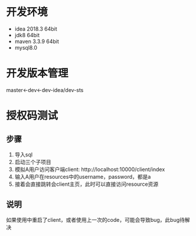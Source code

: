 # 开发环境
- idea 2018.3 64bit
- jdk8 64bit
- maven 3.3.9 64bit
- mysql8.0

# 开发版本管理
master<-dev<-dev-idea/dev-sts

# 授权码测试
## 步骤
1. 导入sql 
2. 启动三个子项目
3. 模拟A用户访问客户端client: http://localhost:10000/client/index
4. 输入A用户在resources中的username，password，都是a
5. 接着会直接跳转会client主页，此时可以直接访问resource资源

## 说明
如果使用中重启了client，或者使用上一次的code，可能会导致bug，此bug待解决